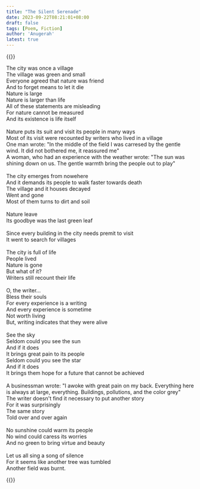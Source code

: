 ```yaml
---
title: "The Silent Serenade"
date: 2023-09-22T08:21:01+08:00
draft: false
tags: [Poem, Fiction]
author: 'Anugerah'
latest: true
---
```


{{<rawhtml>}}

<p style="text-align: center;">

The city was once a village
<br>
The village was green and small
<br>
Everyone agreed that nature was friend
<br>
And to forget means to let it die
<br>
Nature is large
<br>
Nature is larger than life
<br>
All of these statements are misleading
<br>
For nature cannot be measured
<br>
And its existence is life itself
<br>
<br>
Nature puts  its suit and visit its people in many ways
<br>
Most of its visit were recounted by writers who lived in a village
<br>
One man wrote: "In the middle of the field I was carresed by the gentle wind. It did not bothered me, it reassured me"
<br>
A woman, who had an experience with the weather wrote: "The sun was shining down on us. The gentle warmth bring the people out to play"
<br>
<br>
The city emerges from nowehere
<br>
And it demands its people to walk faster towards death
<br>
The village and it houses decayed
<br>
Went and gone
<br>
Most of them turns to dirt and soil
<br>
<br>
Nature leave
<br>
Its goodbye was the last green leaf
<br>
<br>
Since every building in the city needs premit to visit
<br>
It went to search for villages
<br>
<br>
The city is full of life
<br>
People lived
<br>
Nature is gone
<br>
But what of it?
<br>
Writers still recount their life
<br>
<br>
O, the writer...
<br>
Bless their souls
<br>
For every experience is a writing
<br>
And every experience is sometime
<br>
Not worth living
<br>
But, writing indicates that they were alive
<br>
<br>
See the sky
<br>
Seldom could you see the sun
<br>
And if it does
<br>
It brings great pain to its people
<br>
Seldom could you see the star
<br>
And if it does
<br>
It brings them hope for a future that cannot be achieved
<br>
<br>
A businessman wrote: "I awoke with great pain on my back. Everything here is always at large, everything. Buildings, pollutions, and the color grey"
<br>
The writer doesn't find it necessary to put another story
<br>
For it was surprisingly
<br>
The same story
<br>
Told over and over again
<br>
<br>
No sunshine could warm its people
<br>
No wind could caress its worries
<br>
And no green to bring virtue and beauty
<br>
<br>
Let us all sing a song of silence
<br>
For it seems like another tree was tumbled
<br>
Another field was burnt.
</p>
{{</rawhtml>}}
